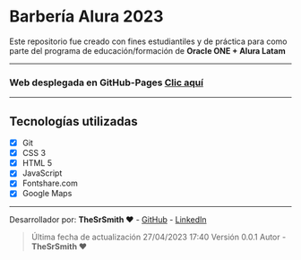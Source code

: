 # Barbería Alura 2023

Este repositorio fue creado con fines estudiantiles y de práctica para como parte del programa de educación/formación de **Oracle ONE + Alura Latam**

---

### Web desplegada en GitHub-Pages <a href="https://sayerpro.github.io/Barber-aAlura/Index.html" target="_blank"><span>Clic aquí</span></a>

---

## Tecnologías utilizadas

- [x] Git
- [x] CSS 3
- [x] HTML 5
- [x] JavaScript
- [x] Fontshare.com
- [x] Google Maps

---

Desarrollador por: **TheSrSmith ♥** - <a href="https://github.com/sayerpro/" target="_blank"><span>GitHub</span></a> - <a href="https://www.linkedin.com/in/thesrsmith/" target="_blank"><span>LinkedIn</span></a>

> Última fecha de actualización 27/04/2023 17:40 Versión 0.0.1 Autor - **TheSrSmith ♥**
